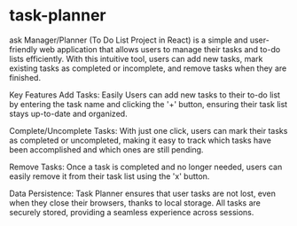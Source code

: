 # task-planner
ask Manager/Planner (To Do List Project in React) is a simple and user-friendly web application that allows users to manage their tasks and to-do lists efficiently. With this intuitive tool, users can add new tasks, mark existing tasks as completed or incomplete, and remove tasks when they are finished.

Key Features
Add Tasks: Easily Users can add new tasks to their to-do list by entering the task name and clicking the '+' button, ensuring their task list stays up-to-date and organized.

Complete/Uncomplete Tasks: With just one click, users can mark their tasks as completed or uncompleted, making it easy to track which tasks have been accomplished and which ones are still pending.

Remove Tasks: Once a task is completed and no longer needed, users can easily remove it from their task list using the 'x' button.

Data Persistence: Task Planner ensures that user tasks are not lost, even when they close their browsers, thanks to local storage. All tasks are securely stored, providing a seamless experience across sessions.
